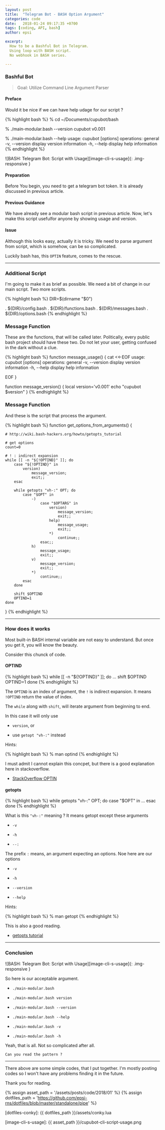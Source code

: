```yaml
---
layout: post
title:  "Telegram Bot - BASH Option Argument"
categories: code
date:   2018-01-24 09:17:35 +0700
tags: [coding, API, bash]
author: epsi

excerpt:
  How to be a Bashful Bot in Telegram.
  Using loop with BASH script.
  No webhook in BASH series.

---
```


### Bashful Bot

> Goal: Utilize Command Line Argument Parser

#### Preface

Would it be nice if we can have help udage for our script ?

{% highlight bash %}
% cd ~/Documents/cupubot/bash

% ./main-modular.bash --version
cupubot v0.001

% ./main-modular.bash --help
usage:  cupubot [options]
operations:
 general
   -v, --version    display version information
   -h, --help       display help information
{% endhighlight %}

![BASH: Telegram Bot: Script with Usage][image-cli-s-usage]{: .img-responsive }

#### Preparation

Before You begin, you need to get a telegram bot token.
It is already discussed in previous article.

#### Previous Guidance

We have already see a modular bash script in previous article.
Now, let's make this script usefulfor anyone by showing usage and version.

#### Issue

Although this looks easy, actually it is tricky.
We need to parse argument from script,
which is somehow, can be so complicated.

Luckily bash has, this <code>OPTIN</code> feature, comes to the rescue.

-- -- --

### Additional Script

I'm going to make it as brief as possible.
We need a bit of change in our main script.
Two more scripts.

{% highlight bash %}
DIR=$(dirname "$0")

. ${DIR}/config.bash
. ${DIR}/functions.bash
. ${DIR}/messages.bash
. ${DIR}/options.bash
{% endhighlight %}

### Message Function

These are the functions, that will be called later.
Politically, every public bash project should have these two.
Do not let your user, getting confused in the dark without a clue.

{% highlight bash %}
function message_usage() {
    cat <<-EOF
usage:  cupubot [options]
operations:
 general
   -v, --version    display version information
   -h, --help       display help information

EOF
}

function message_version() {
    local version='v0.001'
    echo "cupubot $version"
}
{% endhighlight %}

### Message Function

And these is the script that process the argument.

{% highlight bash %}
function get_options_from_arguments() {

    # http://wiki.bash-hackers.org/howto/getopts_tutorial

    # get options
    count=0
    
    # ! : indirect expansion
    while [[ -n "${!OPTIND}" ]]; do
        case "${!OPTIND}" in
            version)   
                message_version; 
                exit;;
        esac

        while getopts "vh-:" OPT; do
            case "$OPT" in
                -)
                    case "$OPTARG" in
                        version) 
                            message_version; 
                            exit;;
                        help) 
                            message_usage; 
                            exit;;
                        *) 
                            continue;;
                    esac;;
                h)  
                    message_usage; 
                    exit;;
                v)  
                    message_version; 
                    exit;;
                *)  
                    continue;;
            esac
        done

        shift $OPTIND
        OPTIND=1
    done
}
{% endhighlight %}

-- -- --

### How does it works

Most built-in BASH internal variable are not easy to understand.
But once you get it, you will know the beauty.

Consider this chunck of code.

#### OPTIND

{% highlight bash %}
    while [[ -n "${!OPTIND}" ]]; do
        ...
        shift $OPTIND
        OPTIND=1
    done
{% endhighlight %}

The <code>OPTIND</code> is an index of argument,
the <code>!</code> is indirect expansion.
It means <code>!OPTIND</code> return the value of index.

The <code>while</code> along with <code>shift</code>,
will iterate argument from beginning to end.

In this case it will only use

*	<code>version</code>, or

*	use <code>getopt "vh-:"</code> instead

Hints:

{% highlight bash %}
% man optind
{% endhighlight %}

I must admit I cannot explain this concpet,
but there is a good explanation here in stackoverflow.

* [StackOverflow OPTIN](https://stackoverflow.com/questions/14249931/how-does-the-optind-variable-work-in-the-shell-builtin-getopts)

#### getopts

{% highlight bash %}
        while getopts "vh-:" OPT; do
            case "$OPT" in
            ...
            esac
        done
{% endhighlight %}

What is this <code>"vh-:"</code> meaning ?
It means getopt except these arguments

*	<code>-v</code>

*	<code>-h</code>

*	<code>--:</code>

The prefix <code>:</code> means, an argument expecting an options.
Noe here are our options

*	<code>-v</code>

*	<code>-h</code>

*	<code>--version</code>

*	<code>--help</code>

Hints:

{% highlight bash %}
% man getopt
{% endhighlight %}

This is also a good reading.

* [getopts tutorial](http://wiki.bash-hackers.org/howto/getopts_tutorial)

-- -- --

### Conclusion

![BASH: Telegram Bot: Script with Usage][image-cli-s-usage]{: .img-responsive }

So here is our acceptable argument.

*	<code>./main-modular.bash</code>

*	<code>./main-modular.bash version</code>

*	<code>./main-modular.bash --version</code>

*	<code>./main-modular.bash --help</code>

*	<code>./main-modular.bash -v</code>

*	<code>./main-modular.bash -h</code>


Yeah, that is all. Not so complicated after all.

	Can you read the pattern ?

-- -- --

There above are some simple codes, that I put together. 
I'm mostly posting codes so I won't have
any problems finding it in the future.

Thank you for reading.

[//]: <> ( -- -- -- links below -- -- -- )

{% assign asset_path = '/assets/posts/code/2018/01' %}
{% assign dotfiles_path = 'https://github.com/epsi-rns/dotfiles/blob/master/standalone/pipe' %}

[local-overview]: /code/2017/04/23/overview-pipe-and-fork.html

[dotfiles-conky]: {{ dotfiles_path }}/assets/conky.lua

[image-cli-s-usage]:  {{ asset_path }}/cupubot-cli-script-usage.png
